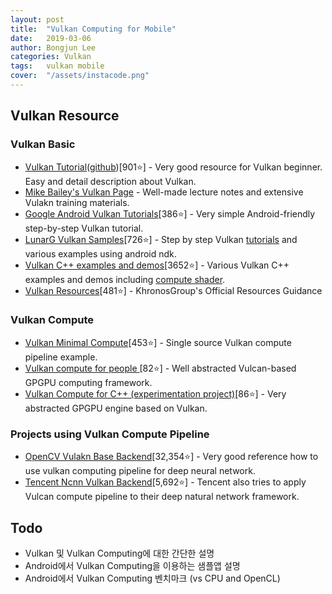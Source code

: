 ```yaml
---
layout: post
title:  "Vulkan Computing for Mobile"
date:   2019-03-06
author: Bongjun Lee
categories: Vulkan
tags:	vulkan mobile
cover:  "/assets/instacode.png"
---
```


## Vulkan Resource

### Vulkan Basic
* [Vulkan Tutorial](https://vulkan-tutorial.com)([github](https://github.com/Overv/VulkanTutorial))[901⭐] - Very good resource for Vulkan beginner. Easy and detail description about Vulkan.
* [Mike Bailey's Vulkan Page](http://web.engr.oregonstate.edu/~mjb/vulkan/) - Well-made lecture notes and extensive Vulakn training materials.
* [Google Android Vulkan Tutorials](https://github.com/googlesamples/android-vulkan-tutorials)[386⭐] - Very simple Android-friendly step-by-step Vulkan tutorial.
* [LunarG Vulkan Samples](https://github.com/LunarG/VulkanSamples)[726⭐] - Step by step Vulkan [tutorials](https://github.com/LunarG/VulkanSamples/tree/master/API-Samples/Tutorial/markdown) and various examples using android ndk.
* [Vulkan C++ examples and demos](https://github.com/SaschaWillems/Vulkan)[3652⭐] - Various Vulkan C++ examples and demos including [compute shader](https://github.com/SaschaWillems/Vulkan/tree/master/examples/computeshader).
* [Vulkan Resources](https://github.com/KhronosGroup/Khronosdotorg/blob/master/api/vulkan/resources.md)[481⭐] - KhronosGroup's Official Resources Guidance

### Vulkan Compute
* [Vulkan Minimal Compute](https://github.com/Erkaman/vulkan_minimal_compute)[453⭐] - Single source Vulkan compute pipeline example. 
* [Vulkan compute for people ](https://github.com/Glavnokoman/vuh)[82⭐] - Well abstracted Vulcan-based GPGPU computing framework.
* [Vulkan Compute for C++ (experimentation project)](https://github.com/alexhultman/libvc)[86⭐] - Very abstracted GPGPU engine based on Vulkan.

### Projects using Vulkan Compute Pipeline
* [OpenCV Vulakn Base Backend](https://github.com/opencv/opencv/pull/12703)[32,354⭐] - Very good reference how to use vulkan computing pipeline for deep neural network.
* [Tencent Ncnn Vulkan Backend](https://github.com/Tencent/ncnn/wiki/vulkan-notes)[5,692⭐] - Tencent also tries to apply Vulcan compute pipeline to their deep natural network framework.


## Todo
* Vulkan 및 Vulkan Computing에 대한 간단한 설명
* Android에서 Vulkan Computing을 이용하는 샘플앱 설명
* Android에서 Vulkan Computing 벤치마크 (vs CPU and OpenCL)
